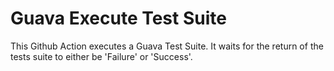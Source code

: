 # Guava Execute Test Suite
This Github Action executes a Guava Test Suite. It waits for the return of the tests suite to either be 'Failure' or 'Success'. 


